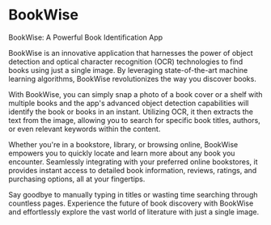 # BookWise

BookWise: A Powerful Book Identification App

BookWise is an innovative application that harnesses the power of object detection and optical character recognition (OCR) technologies to find books using just a single image. By leveraging state-of-the-art machine learning algorithms, BookWise revolutionizes the way you discover books.

With BookWise, you can simply snap a photo of a book cover or a shelf with multiple books and the app's advanced object detection capabilities will identify the book or books in an instant. Utilizing OCR, it then extracts the text from the image, allowing you to search for specific book titles, authors, or even relevant keywords within the content.

Whether you're in a bookstore, library, or browsing online, BookWise empowers you to quickly locate and learn more about any book you encounter. Seamlessly integrating with your preferred online bookstores, it provides instant access to detailed book information, reviews, ratings, and purchasing options, all at your fingertips.

Say goodbye to manually typing in titles or wasting time searching through countless pages. Experience the future of book discovery with BookWise and effortlessly explore the vast world of literature with just a single image.
